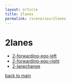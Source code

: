 ```yaml
---
layout: article
title: 2lanes
permalink: /scenarios/2lanes
---
```


# 2lanes

- [2-forwarding-ego-left](\scenarios\2lanes\2-forwarding-ego-left)
- [2-forwarding-ego-right](\scenarios\2lanes\2-forwarding-ego-right)
- [2-lanechange](\scenarios\2lanes\2-lanechange)

[back to main](/)
